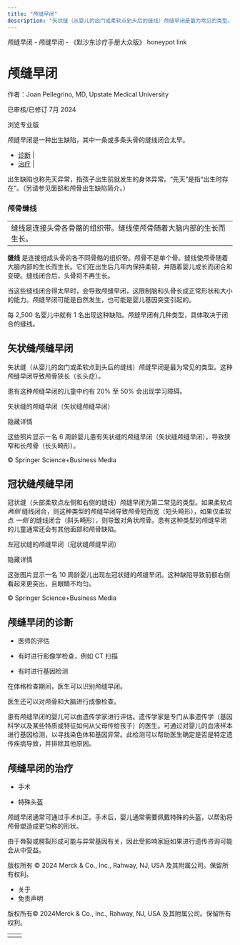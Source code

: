 ```yaml
---
title: "颅缝早闭"
description: "矢状缝（从婴儿的囟门或柔软点到头后的缝线）颅缝早闭是最为常见的类型。这种颅缝早闭导致颅骨狭长（长头症）。"
---
```


﻿颅缝早闭 \- 颅缝早闭 \- 《默沙东诊疗手册大众版》 honeypot link

# 颅缝早闭

作者：Joan Pellegrino, MD, Upstate Medical University

已审核/已修订 7月 2024

浏览专业版

颅缝早闭是一种出生缺陷，其中一条或多条头骨的缝线闭合太早。

- [诊断](#诊断_v71478676_zh) \|
- [治疗](#治疗_v71478689_zh) \|

出生缺陷也称先天异常，指孩子出生前就发生的身体异常。“先天”是指“出生时存在”。（另请参见面部和颅骨出生缺陷简介。）

### 颅骨缝线

|     |
| --- |
| 缝线是连接头骨各骨骼的组织带。缝线使颅骨随着大脑内部的生长而生长。<br> |

**缝线** 是连接组成头骨的各不同骨骼的组织带。颅骨不是单个骨。缝线使颅骨随着大脑内部的生长而生长。它们在出生后几年内保持柔韧，并随着婴儿成长而闭合和变硬。缝线闭合后，头骨将不再生长。

当这些缝线闭合得太早时，会导致颅缝早闭，这限制脑和头骨长成正常形状和大小的能力。颅缝早闭可能是自然发生，也可能是婴儿基因突变引起的。

每 2,500 名婴儿中就有 1 名出现这种缺陷。颅缝早闭有几种类型，具体取决于闭合的缝线。

## 矢状缝颅缝早闭

矢状缝（从婴儿的囟门或柔软点到头后的缝线）颅缝早闭是最为常见的类型。这种颅缝早闭导致颅骨狭长（长头症）。

患有这种颅缝早闭的儿童中约有 20% 至 50% 会出现学习障碍。

矢状缝的颅缝早闭（矢状缝颅缝早闭）



隐藏详情

这些照片显示一名 6 周龄婴儿患有矢状缝的颅缝早闭（矢状缝颅缝早闭），导致狭窄和长颅骨（长头畸形）。

© Springer Science+Business Media

## 冠状缝颅缝早闭

冠状缝（头部柔软点左侧和右侧的缝线）颅缝早闭为第二常见的类型。如果柔软点 _两侧_ 缝线闭合，则这种类型的颅缝早闭导致颅骨短而宽（短头畸形），如果仅柔软点 _一侧_ 的缝线闭合（斜头畸形），则导致对角状颅骨。患有这种类型的颅缝早闭的儿童通常还会有其他面部和颅骨缺陷。

左冠状缝的颅缝早闭（冠状缝颅缝早闭）



隐藏详情

这张图片显示一名 10 周龄婴儿出现左冠状缝的颅缝早闭。这种缺陷导致前额右侧看起来更突出，且眼睛不均匀。

© Springer Science+Business Media

## 颅缝早闭的诊断

- 医师的评估

- 有时进行影像学检查，例如 CT 扫描

- 有时进行基因检测


在体格检查期间，医生可以识别颅缝早闭。

医生还可以对颅骨和大脑进行成像检查。

患有颅缝早闭的婴儿可以由遗传学家进行评估。遗传学家是专门从事遗传学（基因科学以及某些特质或特征如何从父母传给孩子）的医生。可通过对婴儿的血液样本进行基因检测，以寻找染色体和基因异常。此检测可以帮助医生确定是否是特定遗传疾病导致，并排除其他原因。

## 颅缝早闭的治疗

- 手术

- 特殊头盔


颅缝早闭通常可通过手术纠正。手术后，婴儿通常需要佩戴特殊的头盔，以帮助将颅骨塑造成更匀称的形状。

由于唇裂或腭裂形成可能与异常基因有关，因此受影响家庭如果进行遗传咨询可能会从中受益。



版权所有 © 2024
Merck & Co., Inc., Rahway, NJ, USA 及其附属公司。保留所有权利。

- 关于
- 免责声明

版权所有© 2024Merck & Co., Inc., Rahway, NJ, USA 及其附属公司。保留所有权利。

|     |     |
| --- | --- |
|  |  |
